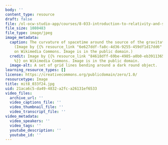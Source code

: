 ```yaml
---
body: ''
content_type: resource
draft: false
file: /ol-ocw-studio-app/courses/8-033-introduction-to-relativity-and-spacetime-physics-fall-2024/mit8_033f24.jpg
file_size: 1080483
file_type: image/jpeg
image_metadata:
  caption: The curvature of spacetime around the source of the gravitational force.
    (Image by {{% resource_link "6e627ddf-fa8c-4d36-9255-459df1d17dd6" "Maschen" %}}
    on Wikimedia Commons. Image is in the public domain.)
  credit: Image by {{% resource_link "84618dff-69be-4985-a0b0-eb3911365965" "Maschen"
    %}} on Wikimedia Commons. Image is in the public domain.
  image-alt: A set of grid lines bending around a dark round object.
learning_resource_types: []
license: https://creativecommons.org/publicdomain/zero/1.0/
resourcetype: Image
title: mit8_033f24.jpg
uid: 21aca6c5-da49-4832-a2fc-a26131ef6533
video_files:
  archive_url: ''
  video_captions_file: ''
  video_thumbnail_file: ''
  video_transcript_file: ''
video_metadata:
  video_speakers: ''
  video_tags: ''
  youtube_description: ''
  youtube_id: ''
---
```

